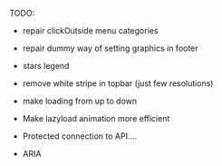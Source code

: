 TODO:

- repair clickOutside menu categories
- repair dummy way of setting graphics in footer
- stars legend
- remove white stripe in topbar (just few resolutions)

- make loading from up to down

- Make lazyload animation more efficient

- Protected connection to API....

- ARIA
